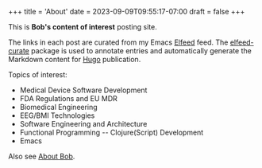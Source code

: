 +++
title = 'About'
date = 2023-09-09T09:55:17-07:00
draft = false
+++

This is **Bob's content of interest** posting site. 

The links in each post are curated from my Emacs
[Elfeed](https://github.com/skeeto/elfeed) feed. The
[elfeed-curate](https://github.com/rnadler/elfeed-curate) package is used to
annotate entries and automatically generate the Markdown content for
[Hugo](https://gohugo.io/) publication.

Topics of interest:

* Medical Device Software Development
* FDA Regulations and EU MDR 
* Biomedical Engineering
* EEG/BMI Technologies
* Software Engineering and Architecture
* Functional Programming -- Clojure(Script) Development
* Emacs

Also see [About Bob](https://bobonmedicaldevicesoftware.com/blog/about/).
<a rel="me" href="https://hachyderm.io/@bobnadler"></a>

